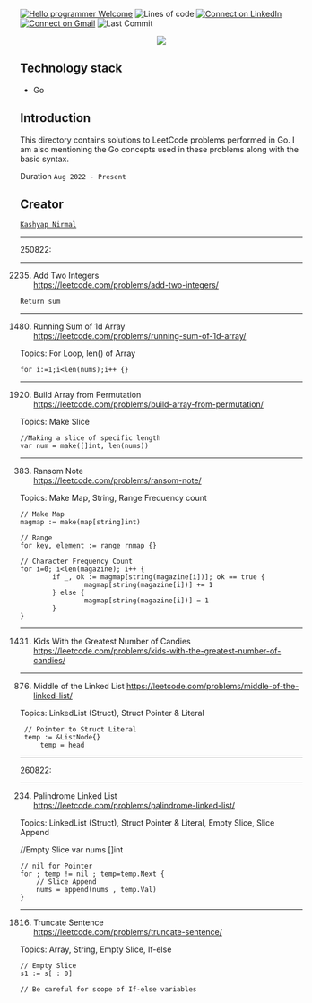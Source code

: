 [![Hello programmer Welcome](https://img.shields.io/badge/Hello,Programmer!-Welcome-orange.svg?style=flat&logo=github)](https://github.com/kr-kashyap/)
![Lines of code](https://img.shields.io/tokei/lines/github/kr-kashyap/Go-Practice?style=plastic)
[![Connect on LinkedIn](https://img.shields.io/badge/--linkedin?label=LinkedIn&logo=LinkedIn&style=social)](https://www.linkedin.com/in/kashyap-nirmal/) 
[![Connect on Gmail](https://img.shields.io/badge/--Gmail?label=Gmail&logo=Gmail&style=social)](mailto:kashyap.n@knackroot.com)
![Last Commit](https://img.shields.io/github/last-commit/kr-kashyap/Go-Practice?style=plastic)

<p align="center">
<img src="https://capsule-render.vercel.app/api?type=rect&color=gradient&height=100&section=header&text=👉%20LeetCode%20Go%20Practice%20👈&fontSize=50&fontAlignY=70" /> 
</p>

## Technology stack
- Go

## Introduction

This directory contains solutions to LeetCode problems performed in Go. I am also mentioning the Go concepts used in these problems along with the basic syntax. 

Duration ` Aug 2022 - Present `

## Creator 
[`Kashyap Nirmal`](https://github.com/kr-kashyap/)

---

250822:

---

2235. Add Two Integers <br>
https://leetcode.com/problems/add-two-integers/

    Return sum

---

1480. Running Sum of 1d Array <br>
https://leetcode.com/problems/running-sum-of-1d-array/ 

Topics: For Loop, len() of Array
    
    for i:=1;i<len(nums);i++ {}

---

1920. Build Array from Permutation <br>
https://leetcode.com/problems/build-array-from-permutation/

Topics: Make Slice
    
    //Making a slice of specific length
    var num = make([]int, len(nums))

---

383. Ransom Note <br>
https://leetcode.com/problems/ransom-note/ 

Topics: Make Map, String, 
Range
Frequency count

    // Make Map
    magmap := make(map[string]int)

    // Range
    for key, element := range rnmap {}

    // Character Frequency Count    
    for i=0; i<len(magazine); i++ {
            if _, ok := magmap[string(magazine[i])]; ok == true {
                    magmap[string(magazine[i])] += 1
            } else {
                    magmap[string(magazine[i])] = 1
            }
    }

---

1431. Kids With the Greatest Number of Candies <br>
https://leetcode.com/problems/kids-with-the-greatest-number-of-candies/

---

876. Middle of the Linked List
https://leetcode.com/problems/middle-of-the-linked-list/ 

Topics: LinkedList (Struct), Struct Pointer & Literal

     // Pointer to Struct Literal
     temp := &ListNode{}
         temp = head

---

260822:

---

234. Palindrome Linked List <br>
https://leetcode.com/problems/palindrome-linked-list/ 

Topics: LinkedList (Struct), Struct Pointer & Literal, Empty Slice, Slice Append
    
//Empty Slice
    var nums []int

    // nil for Pointer
    for ; temp != nil ; temp=temp.Next {
        // Slice Append
        nums = append(nums , temp.Val)
    }
    
---

1816. Truncate Sentence <br>
https://leetcode.com/problems/truncate-sentence/ 

Topics: Array, String, Empty Slice, If-else

    // Empty Slice
    s1 := s[ : 0]

    // Be careful for scope of If-else variables
